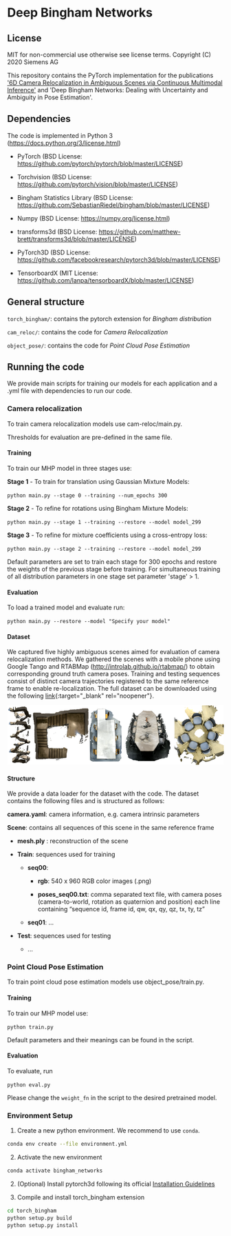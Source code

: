 # Deep Bingham Networks

## License
MIT for non-commercial use otherwise see license terms. Copyright (C) 2020 Siemens AG

This repository contains the PyTorch implementation for the publications ['6D Camera Relocalization in Ambiguous Scenes via Continuous Multimodal Inference'](https://arxiv.org/abs/2004.04807 "Link to the paper") and 'Deep Bingham Networks: Dealing with Uncertainty and Ambiguity in Pose Estimation'.

## Dependencies
The code is implemented in Python 3 (https://docs.python.org/3/license.html)

- PyTorch (BSD License: https://github.com/pytorch/pytorch/blob/master/LICENSE)

- Torchvision (BSD License: https://github.com/pytorch/vision/blob/master/LICENSE)

- Bingham Statistics Library (BSD License: https://github.com/SebastianRiedel/bingham/blob/master/LICENSE) 

- Numpy (BSD License: https://numpy.org/license.html)

- transforms3d (BSD License: https://github.com/matthew-brett/transforms3d/blob/master/LICENSE)

- PyTorch3D (BSD License: https://github.com/facebookresearch/pytorch3d/blob/master/LICENSE)

- TensorboardX (MIT License: https://github.com/lanpa/tensorboardX/blob/master/LICENSE)

## General structure

`torch_bingham/`: contains the pytorch extension for *Bingham distribution*

`cam_reloc/`: contains the code for *Camera Relocalization* 

`object_pose/`: contains the code for *Point Cloud Pose Estimation*

## Running the code

We provide main scripts for training our models for each application and a .yml file with dependencies to run our code.

### Camera relocalization

To train camera relocalization models use cam-reloc/main.py.

Thresholds for evaluation are pre-defined in the same file.


#### Training

To train our MHP model in three stages use:

**Stage 1** - To train for translation using Gaussian Mixture Models:

`python main.py --stage 0 --training --num_epochs 300`

**Stage 2** - To refine for rotations using Bingham Mixture Models:

`python main.py --stage 1 --training --restore --model model_299`

**Stage 3** - To refine for mixture coefficients using a cross-entropy loss:

`python main.py --stage 2 --training --restore --model model_299`

Default parameters are set to train each stage for 300 epochs and restore the weights of the previous stage before training.
For simultaneous training of all distribution parameters in one stage set parameter 'stage' > 1.

#### Evaluation
To load a trained model and evaluate run:

`python main.py --restore --model "Specify your model"`

#### Dataset
We captured five highly ambiguous scenes aimed for evaluation of camera relocalization methods. We gathered the scenes with a mobile phone using Google Tango and RTABMap (http://introlab.github.io/rtabmap/) to obtain corresponding ground truth camera poses. Training and testing sequences consist of distinct camera trajectories registered to the same reference frame to enable re-localization. The full dataset can be downloaded using the following [link](http://campar.in.tum.de/files/AmbiguousRelocDataset/Ambiguous_ReLoc_Dataset.zip){:target="_blank" rel="noopener"}.

![Image of Ambiguous Relocalization Dataset](cam_reloc/dataset.png)
#### Structure
We provide a data loader for the dataset with the code. The dataset contains the following files and is structured as follows:

**camera.yaml**: camera information, e.g. camera intrinsic parameters

**Scene**: contains all sequences of this scene in the same reference frame

- **mesh.ply** : reconstruction of the scene

- **Train**: sequences used for training

    - **seq00**:

        - **rgb**: 540 x 960 RGB color images (.png)

        - **poses_seq00.txt**: comma separated text file, with camera poses (camera-to-world, rotation as quaternion and position) each line containing “sequence id, frame id, qw, qx, qy, qz, tx, ty, tz”

     - **seq01**: ...

- **Test**: sequences used for testing

    - ...


### Point Cloud Pose Estimation

To train point cloud pose estimation models use object_pose/train.py.

#### Training

To train our MHP model use:

`python train.py`

Default parameters and their meanings can be found in the script.

#### Evaluation

To evaluate, run

`python eval.py`

Please change the `weight_fn` in the script to the desired pretrained model.


### Environment Setup

1. Create a new python environment. We recommend to use `conda`.
```bash
conda env create --file environment.yml
```

2. Activate the new environment
```bash
conda activate bingham_networks
```

2. (Optional) Install pytorch3d following its official [Installation Guidelines](https://github.com/facebookresearch/pytorch3d/blob/master/INSTALL.md)

3. Compile and install torch_bingham extension

```bash
cd torch_bingham
python setup.py build
python setup.py install
```

